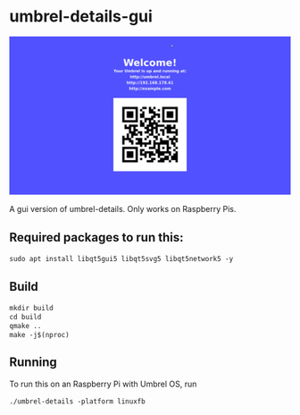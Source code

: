 # umbrel-details-gui

![Example](example.png)

A gui version of umbrel-details. Only works on Raspberry Pis.

## Required packages to run this:

```
sudo apt install libqt5gui5 libqt5svg5 libqt5network5 -y
```

## Build

```
mkdir build
cd build
qmake ..
make -j$(nproc)
```

## Running

To run this on an Raspberry Pi with Umbrel OS, run
```
./umbrel-details -platform linuxfb
```